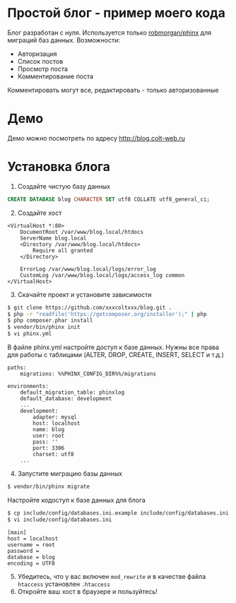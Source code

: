 # Простой блог - пример моего кода
Блог разработан с нуля. Используется только [robmorgan/phinx](https://github.com/robmorgan/phinx) для миграций баз данных.
Возможности:
* Авторизация
* Список постов
* Просмотр поста
* Комментирование поста

Комментировать могут все, редактировать - только авторизованные
# Демо
Демо можно посмотреть по адресу http://blog.colt-web.ru
# Установка блога
1. Создайте чистую базу данных
```sql
CREATE DATABASE blog CHARACTER SET utf8 COLLATE utf8_general_ci;
```
2. Создайте хост
```
<VirtualHost *:80>
    DocumentRoot /var/www/blog.local/htdocs
    ServerName blog.local
    <Directory /var/www/blog.local/htdocs>
        Require all granted
    </Directory>

    ErrorLog /var/www/blog.local/logs/error_log
    CustomLog /var/www/blog.local/logs/access_log common
</VirtualHost>
```
3. Скачайте проект и установите зависимости
```sh
$ git clone https://github.com/xxxcoltxxx/blog.git .
$ php -r "readfile('https://getcomposer.org/installer');" | php
$ php composer.phar install
$ vendor/bin/phinx init
$ vi phinx.yml
```
В файле phinx.yml настройте доступ к базе данных. Нужны все права для работы с таблицами (ALTER, DROP, CREATE, INSERT, SELECT и т.д.)
```
paths:
    migrations: %%PHINX_CONFIG_DIR%%/migrations

environments:
    default_migration_table: phinxlog
    default_database: development
    ...
    development:
        adapter: mysql
        host: localhost
        name: blog
        user: root
        pass: ''
        port: 3306
        charset: utf8
    ...
```

4. Запустите миграцию базы данных
```sh
$ vendor/bin/phinx migrate
```
Настройте кодоступ к базе данных для блога
```sh
$ cp include/config/databases.ini.example include/config/databases.ini
$ vi include/config/databases.ini
```
```
[main]
host = localhost
username = root
password =
database = blog
encoding = UTF8
```
5. Убедитесь, что у вас включен `mod_rewrite` и в качестве файла `htaccess` установлен `.htaccess`
6. Откройте ваш хост в браузере и пользуйтесь!
